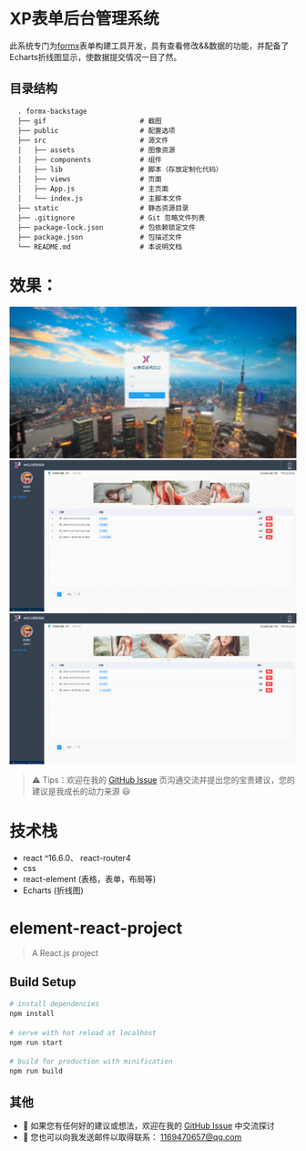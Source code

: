 # XP表单后台管理系统 
此系统专门为[formx]()表单构建工具开发，具有查看修改&&数据的功能，并配备了Echarts折线图显示，使数据提交情况一目了然。

## 目录结构

```
  . formx-backstage
  ├── gif                       # 截图
  ├── public                    # 配置选项
  ├── src                       # 源文件
  │   ├── assets                # 图像资源
  │   ├── components            # 组件
  │   ├── lib                   # 脚本（存放定制化代码）
  │   ├── views                 # 页面
  │   ├── App.js                # 主页面
  │   └── index.js              # 主脚本文件
  ├── static                    # 静态资源目录
  ├── .gitignore                # Git 忽略文件列表
  ├── package-lock.json         # 包依赖锁定文件
  ├── package.json              # 包描述文件
  └── README.md                 # 本说明文档

```
# 效果：
![one](https://github.com/bboy-xp/formx-backstage/blob/master/gif/1.gif)
![two](https://github.com/bboy-xp/formx-backstage/blob/master/gif/2.gif)
![three](https://github.com/bboy-xp/formx-backstage/blob/master/gif/3.gif)


> &#x26A0; Tips：欢迎在我的 [GitHub Issue](https://github.com/bboy-xp/formx-backstage/issues) 页沟通交流并提出您的宝贵建议，您的建议是我成长的动力来源 &#x1F603;

# 技术栈
- react ^16.6.0、 react-router4
- css
- react-element (表格，表单，布局等)
- Echarts (折线图)



# element-react-project

> A React.js project

## Build Setup

``` bash
# install dependencies
npm install

# serve with hot reload at localhost
npm run start

# build for production with minification
npm run build

```

## 其他

  + &#x1F4CD; 如果您有任何好的建议或想法，欢迎在我的 [GitHub Issue](https://github.com/bboy-xp/formx-backstage/issues) 中交流探讨
  + &#x1F4E7; 您也可以向我发送邮件以取得联系： 1169470657@qq.com
